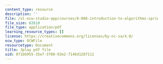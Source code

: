 ```yaml
---
content_type: resource
description: ''
file: /ol-ocw-studio-app/courses/6-006-introduction-to-algorithms-spring-2020/071bb95535e7370893e27146d1287111_NSHizBK9JD8.pdf
file_size: 62610
file_type: application/pdf
learning_resource_types: []
license: https://creativecommons.org/licenses/by-nc-sa/4.0/
ocw_type: OCWFile
resourcetype: Document
title: 3play pdf file
uid: 071bb955-35e7-3708-93e2-7146d1287111
---
```

